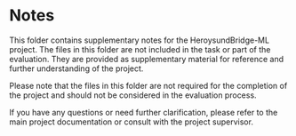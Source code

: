 # Notes

This folder contains supplementary notes for the HeroysundBridge-ML project. The files in this folder are not included in the task or part of the evaluation. They are provided as supplementary material for reference and further understanding of the project.

Please note that the files in this folder are not required for the completion of the project and should not be considered in the evaluation process.

If you have any questions or need further clarification, please refer to the main project documentation or consult with the project supervisor.